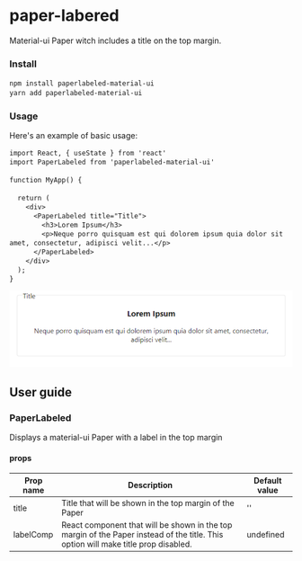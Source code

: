 # paper-labered

Material-ui Paper witch includes a title on the top margin.

### Install

```bash
npm install paperlabeled-material-ui
yarn add paperlabeled-material-ui
```

### Usage

Here's an example of basic usage:

```tsx
import React, { useState } from 'react'
import PaperLabeled from 'paperlabeled-material-ui'

function MyApp() {

  return (
    <div>
      <PaperLabeled title="Title">
        <h3>Lorem Ipsum</h3>
        <p>Neque porro quisquam est qui dolorem ipsum quia dolor sit amet, consectetur, adipisci velit...</p>
      </PaperLabeled>
    </div>
  );
}
```
![alt text](https://raw.githubusercontent.com/gabimig/paper-labered/master/PaperLabeled.PNG)

## User guide

### PaperLabeled

Displays a material-ui Paper with a label in the top margin

#### props

| Prop name | Description | Default value |
| ------------- | ------------- | ------------- |
| title  | Title that will be shown in the top margin of the Paper  | '' |
| labelComp  | React component that will be shown in the top margin of the Paper instead of the title. This option will make title prop disabled. | undefined |